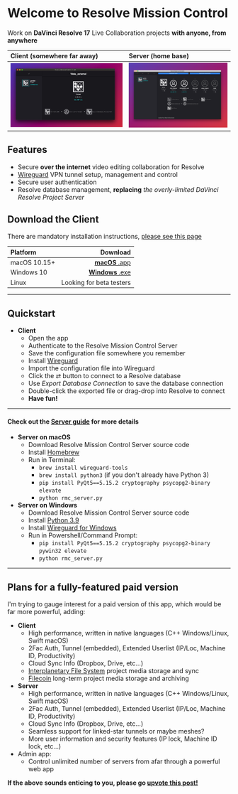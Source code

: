 # Welcome to Resolve Mission Control
Work on **DaVinci Resolve 17** Live Collaboration projects __with anyone, from anywhere__

|Client (somewhere far away) | Server (home base) |
|:---|:---|
|<img src="https://github.com/jonnyhyman/ResolveCollaboration/blob/main/images/Image%205-9-21%20at%207.00%20PM.jpg?raw=true" alt="Client" width="800"/>|<img src="https://github.com/jonnyhyman/ResolveCollaboration/blob/main/images/Screen%20Shot%202021-05-09%20at%206.40.03%20PM.png?raw=true" alt="Server" width="800"/>|

## Features
- Secure __over the internet__ video editing collaboration for Resolve
- [Wireguard](https://www.wireguard.com/) VPN tunnel setup, management and control
- Secure user authentication
- Resolve database management, __replacing__ _the overly-limited DaVinci Resolve Project Server_

## Download the Client

There are mandatory installation instructions, [please see this page](https://github.com/jonnyhyman/ResolveCollaboration/releases/tag/0.1.0)

| Platform | Download     |
|:---------|-------------:|
|macOS 10.15+ | [**macOS** .app](https://github.com/jonnyhyman/ResolveCollaboration/releases/download/0.1.0/macOS_Resolve.Mission.Control-v0.1.0-signed.zip) |
|Windows 10 |[**Windows** .exe](https://github.com/jonnyhyman/ResolveCollaboration/releases/download/0.1.0/Win10-Resolve.Mission.Control-v0.1.0.zip) |
|Linux | Looking for beta testers |

---
## Quickstart
- __Client__
    - Open the app
    - Authenticate to the Resolve Mission Control Server
    - Save the configuration file somewhere you remember
    - Install [Wireguard](https://www.wireguard.com/install/)
    - Import the configuration file into Wireguard
    - Click the ⇄ button to connect to a Resolve database
    - Use _Export Database Connection_ to save the database connection
    - Double-click the exported file or drag-drop into Resolve to connect  
    - __Have fun!__

---
#### Check out the [Server guide](https://github.com/jonnyhyman/ResolveCollaboration/wiki/Server-guide) for more details
- __Server on macOS__
    - Download Resolve Mission Control Server source code
    - Install [Homebrew](https://brew.sh/)
    - Run in Terminal:
        - `brew install wireguard-tools`
        - `brew install python3` (if you don't already have Python 3)
        - `pip install PyQt5==5.15.2 cryptography psycopg2-binary elevate`
        - `python rmc_server.py`
- __Server on Windows__
    - Download Resolve Mission Control Server source code
    - Install [Python 3.9](https://www.python.org/downloads/)
    - Install [Wireguard for Windows](https://www.wireguard.com/install/)
    - Run in Powershell/Command Prompt:
        - `pip install PyQt5==5.15.2 cryptography psycopg2-binary pywin32 elevate`
        - `python rmc_server.py`
---

## Plans for a fully-featured paid version
I'm trying to gauge interest for a paid version of this app, which would be far more powerful, adding: 

- __Client__
    - High performance, written in native languages (C++ Windows/Linux, Swift macOS)
    - 2Fac Auth, Tunnel (embedded), Extended Userlist (IP/Loc, Machine ID, Productivity)
    - Cloud Sync Info (Dropbox, Drive, etc…)
    - [Interplanetary File System](https://ipfs.io/) project media storage and sync
    - [Filecoin](https://filecoin.io/) long-term project media storage and archiving
- __Server__
    - High performance, written in native languages (C++ Windows/Linux, Swift macOS)
    - 2Fac Auth, Tunnel (embedded), Extended Userlist (IP/Loc, Machine ID, Productivity)
    - Cloud Sync Info (Dropbox, Drive, etc…)
    - Seamless support for linked-star tunnels or maybe meshes?
    - More user information and security features (IP lock, Machine ID lock, etc…)
- Admin app:
    - Control unlimited number of servers from afar through a powerful web app

__If the above sounds enticing to you, please go [upvote this post!]()__
